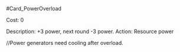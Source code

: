 #Card_PowerOverload

Cost: 0

Description: +3 power, next round -3 power.
Action:
    Resource
        power

//Power generators need cooling after overload.